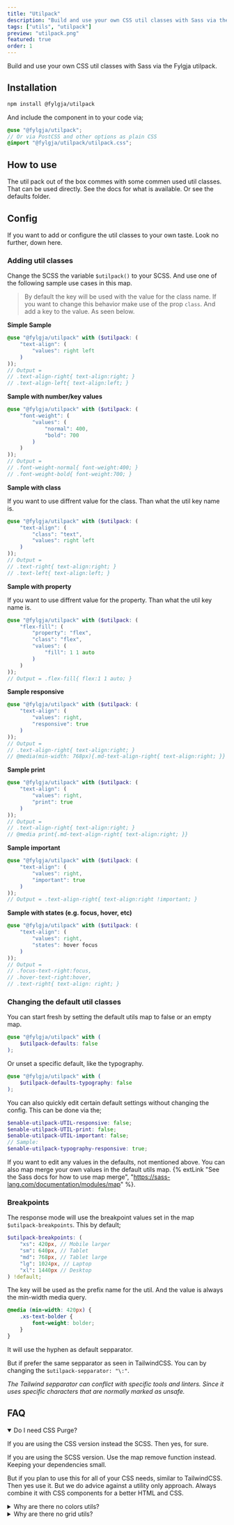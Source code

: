 ```yaml
---
title: "Utilpack"
description: "Build and use your own CSS util classes with Sass via the Fylgja utilpack."
tags: ["utils", "utilpack"]
preview: "utilpack.png"
featured: true
order: 1
---
```


Build and use your own CSS util classes with Sass via the Fylgja utilpack.

## Installation

```bash
npm install @fylgja/utilpack
```

And include the component in to your code via;

```scss
@use "@fylgja/utilpack";
// Or via PostCSS and other options as plain CSS
@import "@fylgja/utilpack/utilpack.css";
```

## How to use

The util pack out of the box commes with some commen used util classes.
That can be used directly.
See the docs for what is available.
Or see the defaults folder.

## Config

If you want to add or configure the util classes to your own taste.
Look no further, down here.

### Adding util classes

Change the SCSS the variable `$utilpack()` to your SCSS.
And use one of the following sample use cases in this map.

> By default the key will be used with the value for the class name.
> If you want to change this behavior make use of the prop `class`.
> And add a key to the value.
> As seen below.

**Simple Sample**

```scss
@use "@fylgja/utilpack" with ($utilpack: (
    "text-align": (
        "values": right left
    )
));
// Output =
// .text-align-right{ text-align:right; }
// .text-align-left{ text-align:left; }
```

**Sample with number/key values**

```scss
@use "@fylgja/utilpack" with ($utilpack: (
    "font-weight": (
        "values": (
            "normal": 400,
            "bold": 700
        )
    )
));
// Output =
// .font-weight-normal{ font-weight:400; }
// .font-weight-bold{ font-weight:700; }
```

**Sample with class**

If you want to use diffrent value for the class.
Than what the util key name is.

```scss
@use "@fylgja/utilpack" with ($utilpack: (
    "text-align": (
        "class": "text",
        "values": right left
    )
));
// Output =
// .text-right{ text-align:right; }
// .text-left{ text-align:left; }
```

**Sample with property**

If you want to use diffrent value for the property.
Than what the util key name is.

```scss
@use "@fylgja/utilpack" with ($utilpack: (
    "flex-fill": (
        "property": "flex",
        "class": "flex",
        "values": (
            "fill": 1 1 auto
        )
    )
));
// Output = .flex-fill{ flex:1 1 auto; }
```

**Sample responsive**

```scss
@use "@fylgja/utilpack" with ($utilpack: (
    "text-align": (
        "values": right,
        "responsive": true
    )
));
// Output =
// .text-align-right{ text-align:right; }
// @media(min-width: 768px){.md-text-align-right{ text-align:right; }}
```

**Sample print**

```scss
@use "@fylgja/utilpack" with ($utilpack: (
    "text-align": (
        "values": right,
        "print": true
    )
));
// Output =
// .text-align-right{ text-align:right; }
// @media print{.md-text-align-right{ text-align:right; }}
```

**Sample important**

```scss
@use "@fylgja/utilpack" with ($utilpack: (
    "text-align": (
        "values": right,
        "important": true
    )
));
// Output = .text-align-right{ text-align:right !important; }
```

**Sample with states (e.g. focus, hover, etc)**

```scss
@use "@fylgja/utilpack" with ($utilpack: (
    "text-align": (
        "values": right,
        "states": hover focus
    )
));
// Output =
// .focus-text-right:focus,
// .hover-text-right:hover,
// .text-right{ text-align: right; }
```

### Changing the default util classes

You can start fresh by setting the default utils map to false or an empty map.

```scss
@use "@fylgja/utilpack" with (
    $utilpack-defaults: false
);
```

Or unset a specific default, like the typography.

```scss
@use "@fylgja/utilpack" with (
    $utilpack-defaults-typography: false
);
```

You can also quickly edit certain default settings without changing the config.
This can be done via the;

```scss
$enable-utilpack-UTIL-responsive: false;
$enable-utilpack-UTIL-print: false;
$enable-utilpack-UTIL-important: false;
// Sample:
$enable-utilpack-typography-responsive: true;
```

If you want to edit any values in the defaults, not mentioned above.
You can also map merge your own values in the default utils map.
{% extLink "See the Sass docs for how to use map merge", "https://sass-lang.com/documentation/modules/map" %}.

### Breakpoints

The response mode will use the breakpoint values set in the map `$utilpack-breakpoints`.
This by default;

```scss
$utilpack-breakpoints: (
    "xs": 420px, // Mobile larger
    "sm": 640px, // Tablet
    "md": 768px, // Tablet large
    "lg": 1024px, // Laptop
    "xl": 1440px // Desktop
) !default;
```

The key will be used as the prefix name for the util.
And the value is always the min-width media query.

```css
@media (min-width: 420px) {
    .xs-text-bolder {
        font-weight: bolder;
    }
}
```

It will use the hyphen as default sepparator.

But if prefer the same sepparator as seen in TailwindCSS.
You can by changing the `$utilpack-sepparator: "\:"`. 

_The Tailwind sepparator can conflict with specific tools and linters._
_Since it uses specific characters that are normally marked as unsafe._

## FAQ

<details class="faq-panel" open><summary>Do I need CSS Purge?</summary>

If you are using the CSS version instead the SCSS.
Then yes, for sure.

If you are using the SCSS version.
Use the map remove function instead.
Keeping your dependencies small.

But if you plan to use this for all of your CSS needs, similar to TailwindCSS.
Then yes use it.
But we do advice against a utility only approach.
Always combine it with CSS components for a better HTML and CSS.

</details>

<details class="faq-panel"><summary>Why are there no colors utils?</summary>

We advices to use CSS variables for color management.

If you want to use utils for almost everything.
Consider adding the following utilpack config.

Instead using static colors.

```scss
@use "@fylgja/utilpack" with ($utilpack: (
    "color": (
        "values": (
            "theme": "var(--color-theme)",
            "accent": "var(--color-accent)"
        )
    )
));
```

</details>

<details class="faq-panel"><summary>Why are there no grid utils?</summary>

Most grid solution still rely on the older grid solution, like 12 columns.
But now use CSS grid spec instead.
This is considered a bad solution for the way how we handel layouts.
And creates still allot of 1 time uses, even with utilities.

If you must really rely on a util class.
We would advise to use our own CSS grid component.
Or make your own that uses CSS variables instead.

Or use the `@fylgja/autogrid`.
Which fully uses the power of CSS variables and the grid spec.

</details>
